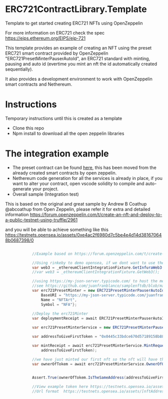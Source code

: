 # ERC721ContractLibrary.Template
Template to get started creating ERC721 NFTs using OpenZeppelin

For more information on ERC721 check the spec https://eips.ethereum.org/EIPS/eip-721

This template provides an example of creating an NFT using the preset ERC721 smart contract provided by OpenZeppelin "ERC721PresetMinterPauserAutoId", an ERC721 standard with minting, pausing and auto id (evertime you mint an nft the id automatically created sequentially).

It also provides a development environment to work with OpenZeppelin smart contracts and Nethereum.

# Instructions 
Temporary instructions until this is created as a template

+ Clone this repo
+ Npm install to download all the open zeppelin libraries

# The integration example

+ The preset contract can be found [here](contracts/ERC721PresetMinterPauserAutoId.sol), this has been moved from the already created smart contracts by open zeppelin.
+ Nethereum code generation for all the services is already in place, if you want to alter your contract, open vscode solidity to compile and auto-generate your project.
+ Overall sample (Integration test)

This is based on the original and great sample by Andrew B Coathup @abcoathup from Open Zeppelin, please refer it for extra and detailed information https://forum.openzeppelin.com/t/create-an-nft-and-deploy-to-a-public-testnet-using-truffle/2961

and you will be able to achieve something like this https://testnets.opensea.io/assets/0xe4ac2f6980d7c5be4e4d14d381670648b0687398/0

```csharp

            //Example based on https://forum.openzeppelin.com/t/create-an-nft-and-deploy-to-a-public-testnet-using-truffle/ by Andrew B Coathup @abcoathup

            //Using rinkeby to demo opensea, if we dont want to use the configured client
            var web3 = _ethereumClientIntegrationFixture.GetInfuraWeb3(InfuraNetwork.Rinkeby);
            //var web3 = _ethereumClientIntegrationFixture.GetWeb3();

            //using https://my-json-server.typicode.com/ to host the metadata database, this creates and auto json server api based on data hosted in github
            //see https://github.com/juanfranblanco/samplenftdb/blob/main/db.json as an example
            var erc721PresetMinter = new ERC721PresetMinterPauserAutoIdDeployment() {
                BaseURI = "https://my-json-server.typicode.com/juanfranblanco/samplenftdb/tokens/", 
                Name = "NFTArt", 
                Symbol = "NFA"};
            
            //Deploy the erc721Minter
            var deploymentReceipt = await ERC721PresetMinterPauserAutoIdService.DeployContractAndWaitForReceiptAsync(web3, erc721PresetMinter);

            var erc721PresetMinterService = new ERC721PresetMinterPauserAutoIdService(web3, deploymentReceipt.ContractAddress);

            var addressToGiveFirstToken = "0x0445c33bdce670d57189158b88c0034b579f37ce";

            var mintReceipt = await erc721PresetMinterService.MintRequestAndWaitForReceiptAsync(
                addressToGiveFirstToken);

            //we have just minted our first nft so the nft will have the id of 0. 
            var ownerOfTokem = await erc721PresetMinterService.OwnerOfQueryAsync(0);

           
            Assert.True(ownerOfTokem.IsTheSameAddress(addressToGiveFirstToken));

            //View example token here https://testnets.opensea.io/assets/0xe4ac2f6980d7c5be4e4d14d381670648b0687398/0
            //Url format  https://testnets.opensea.io/assets/[nftAddress]/[id]

```

